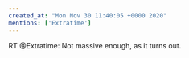 ```yaml
---
created_at: "Mon Nov 30 11:40:05 +0000 2020"
mentions: ['Extratime']
---
```


RT @Extratime: Not massive enough, as it turns out.